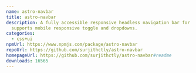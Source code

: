 ```yaml
---
name: astro-navbar
title: astro-navbar
description: A fully accessible responsive headless navigation bar for Astro. It
  supports mobile responsive toggle and dropdowns.
categories:
  - css+ui
npmUrl: https://www.npmjs.com/package/astro-navbar
repoUrl: https://github.com/surjithctly/astro-navbar
homepageUrl: https://github.com/surjithctly/astro-navbar#readme
downloads: 16565
---
```

